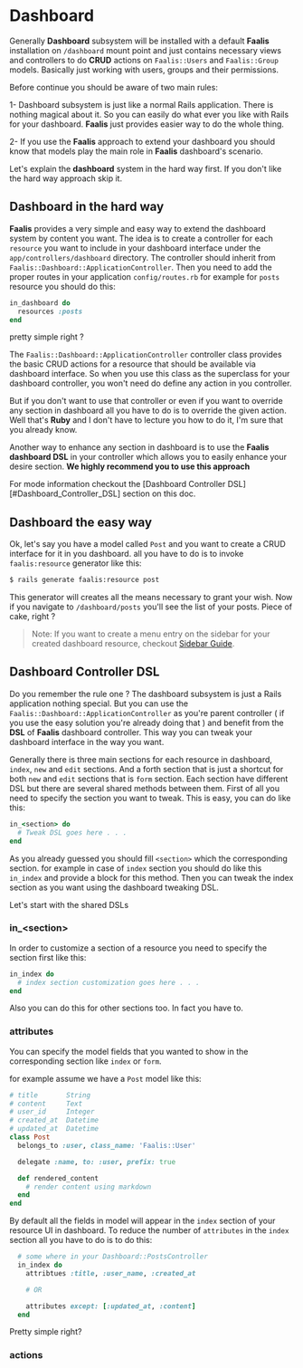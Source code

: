 # Dashboard
Generally **Dashboard** subsystem will be installed with a default **Faalis** installation on `/dashboard`
mount point and just contains necessary views and controllers to do **CRUD** actions on `Faalis::Users` and
`Faalis::Group` models. Basically just working with users, groups and their permissions.

Before continue you should be aware of two main rules:

1- Dashboard subsystem is just like a normal Rails application. There is nothing magical about it. So
you can easily do what ever you like with Rails for your dashboard. **Faalis** just provides easier
way to do the whole thing.

2- If you use the **Faalis** approach to extend your dashboard you should know that models play the main role
in **Faalis** dashboard's scenario.

Let's explain the **dashboard** system in the hard way first. If you don't like the hard way approach skip
it.

## Dashboard in the hard way

**Faalis** provides a very simple and easy way to extend the dashboard system by content you want. The idea is
to create a controller for each `resource` you want to include in your dashboard interface under the `app/controllers/dashboard`
directory. The controller should inherit from `Faalis::Dashboard::ApplicationController`. Then you need to add
the proper routes in your application `config/routes.rb` for example for `posts` resource you should do this:


```ruby
in_dashboard do
  resources :posts
end
```

pretty simple right ?

The `Faalis::Dashboard::ApplicationController` controller class provides the basic CRUD actions for a resource
that should be available via dashboard interface. So when you use this class as the superclass for your dashboard
controller, you won't need do define any action in you controller.

But if you don't want to use that controller or even if you want to override any section in dashboard all you have
to do is to override the given action. Well that's **Ruby** and I don't have to lecture you how to do it, I'm sure
that you already know.

Another way to enhance any section in dashboard is to use the **Faalis dashboard DSL** in your controller which
allows you to easily enhance your desire section. **We highly recommend you to use this approach**

For mode information checkout the [Dashboard Controller DSL][#Dashboard_Controller_DSL] section on this doc.

## Dashboard the easy way
Ok, let's say you have a model called `Post` and you want to create a CRUD interface for it in you dashboard. all
you have to do is to invoke `faalis:resource` generator like this:

```bash
$ rails generate faalis:resource post
```

This generator will creates all the means necessary to grant your wish. Now if you navigate to `/dashboard/posts` you'll
see the list of your posts. Piece of cake, right ?

> Note: If you want to create a menu entry on the sidebar for your created dashboard resource, checkout
> [Sidebar Guide](file.sidebar.html).


## Dashboard Controller DSL
Do you remember the rule one ? The dashboard subsystem is just a Rails application nothing special. But you can use
the `Faalis::Dashboard::ApplicationController` as you're parent controller ( if you use the easy solution you're already
doing that ) and benefit from the **DSL** of **Faalis** dashboard controller. This way you can tweak your dashboard interface in
the way you want.

Generally there is three main sections for each resource in dashboard, `index`, `new` and `edit` sections. And a forth section that
is just a shortcut for both `new` and `edit` sections that is `form` section. Each section have different DSL but there are several
shared methods between them. First of all you need to specify the section you want to tweak. This is easy, you can do like this:

```ruby
in_<section> do
  # Tweak DSL goes here . . .
end
```

As you already guessed you should fill `<section>` which the corresponding section. for example in case of `index` section you should
do like this `in_index` and provide a block for this method. Then you can tweak the index section as you want using the dashboard tweaking
DSL.

Let's start with the shared DSLs

### in_\<section\>
In order to customize a section of a resource you need to specify the section first like this:

```ruby
in_index do
  # index section customization goes here . . .
end
```

Also you can do this for other sections too. In fact you have to.

### attributes
You can specify the model fields that you wanted to show in the corresponding section like `index` or `form`.

for example assume we have a `Post` model like this:

```ruby
# title       String
# content     Text
# user_id     Integer
# created_at  Datetime
# updated_at  Datetime
class Post
  belongs_to :user, class_name: 'Faalis::User'

  delegate :name, to: :user, prefix: true

  def rendered_content
    # render content using markdown
  end
end
```

By default all the fields in model will appear in the `index` section of your resource UI in dashboard. To reduce
the number of `attributes` in the `index` section all you have to do is to do this:

```ruby
  # some where in your Dashboard::PostsController
  in_index do
    attribtues :title, :user_name, :created_at

    # OR

    attributes except: [:updated_at, :content]
  end
```

Pretty simple right?

### actions
